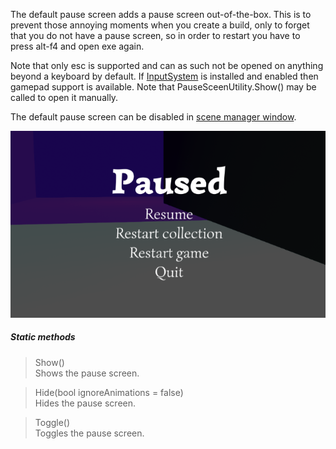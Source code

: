 The default pause screen adds a pause screen out-of-the-box. This is to prevent those annoying moments when you create a build, only to forget that you do not have a pause screen, so in order to restart you have to press alt-f4 and open exe again.

Note that only esc is supported and can as such not be opened on anything beyond a keyboard by default. If [InputSystem](https://docs.unity3d.com/Packages/com.unity.inputsystem@1.0/manual/index.html) is installed and enabled then gamepad support is available. Note that PauseSceenUtility.Show() may be called to open it manually.

The default pause screen can be disabled in [scene manager window](SceneManagerWindow.md#settings).

![](image/pause-screen.png)

##### Static methods
> Show()\
Shows the pause screen.

> Hide(bool ignoreAnimations = false)\
Hides the pause screen.

> Toggle()\
Toggles the pause screen.

